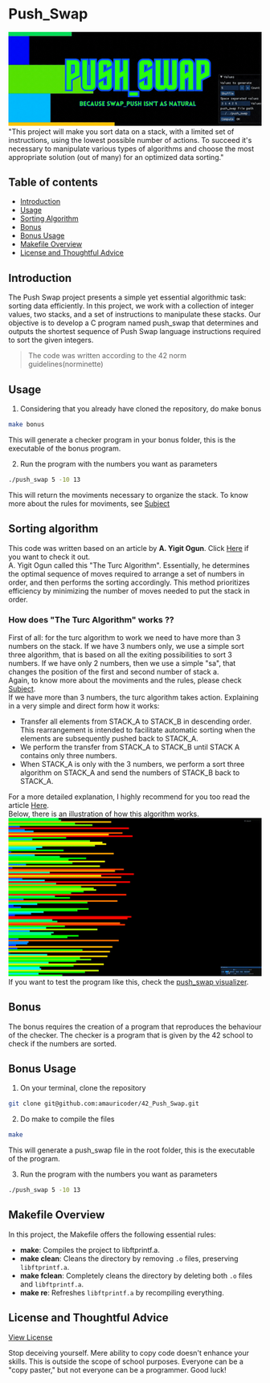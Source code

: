 # Push_Swap
![Banner](push_swap.gif "ft_printf banner") <br>
"This project will make you sort data on a stack, with a limited set of instructions, using
the lowest possible number of actions. To succeed it's necessary to manipulate various
types of algorithms and choose the most appropriate solution (out of many) for an
optimized data sorting."

## Table of contents
- [Introduction](#introduction)
- [Usage](#usage)
- [Sorting Algorithm](#sorting-algorithm)
- [Bonus](#bonus)
- [Bonus Usage](#bonus-usage)
- [Makefile Overview](#makefile-overview)
- [License and Thoughtful Advice](#license-and-thoughtful-advice)

## Introduction
The Push Swap project presents a simple yet essential algorithmic task: sorting data efficiently. In this project, we work with a collection of integer values, two stacks, and a set of instructions to manipulate these stacks. Our objective is to develop a C program named push_swap that determines and outputs the shortest sequence of Push Swap language instructions required to sort the given integers.
>The code was written according to the 42 norm guidelines(norminette)

## Usage
1. Considering that you already have cloned the repository, do make bonus
```bash
make bonus
```
This will generate a checker program in your bonus folder, this is the executable of the bonus program.

2. Run the program with the numbers you want as parameters
``` bash
./push_swap 5 -10 13
```
This will return the moviments necessary to organize the stack.
To know more about the rules for moviments, see [Subject](subject) <br>

## Sorting algorithm
This code was written based on an article by **A. Yigit Ogun**. Click [Here](https://medium.com/@ayogun/push-swap-c1f5d2d41e97) if you want to check it out.<br>
A. Yigit Ogun called this "The Turc Algorithm". Essentially, he determines the optimal sequence of moves required to arrange a set of numbers in order, and then performs the sorting accordingly. This method prioritizes efficiency by minimizing the number of moves needed to put the stack in order.
### How does "The Turc Algorithm" works ??
First of all: for the turc algorithm to work we need to have more than 3 numbers on the stack. If we have 3 numbers only, we use a simple sort three algorithm, that is based on all the exiting possibilities to sort 3 numbers. If we have only 2 numbers, then we use a simple "sa", that changes the position of the first and second number of stack a. <br>Again, to know more about the moviments and the rules, please check [Subject](subject). <br>
If we have more than 3 numbers, the turc algorithm takes action.
Explaining in a very simple and direct form how it works:<br>
  - Transfer all elements from STACK_A to STACK_B in descending order. This rearrangement is intended to facilitate automatic sorting when the elements are subsequently pushed back to STACK_A.
  - We perform the transfer from STACK_A to STACK_B until STACK A contains only three numbers.
  - When STACK_A is only with the 3 numbers, we perform a sort three algorithm on STACK_A and send the numbers of STACK_B back to STACK_A.

For a more detailed explanation, I highly recommend for you too read the article [Here](https://medium.com/@ayogun/push-swap-c1f5d2d41e97). <br>
Below, there is an illustration of how this algorithm works. <br>
![push_swap_visualizer](ps_visualizer.gif)<br>
If you want to test the program like this, check the [push_swap visualizer](https://github.com/o-reo/push_swap_visualizer).

## Bonus
The bonus requires the creation of a program that reproduces the behaviour of the checker. The checker is a program that is given by the 42 school to check if the numbers are sorted.

## Bonus Usage
1. On your terminal, clone the repository
```bash
git clone git@github.com:amauricoder/42_Push_Swap.git
```
2. Do make to compile the files
```bash
make
```
This will generate a push_swap file in the root folder, this is the executable of the program.

3. Run the program with the numbers you want as parameters
``` bash
./push_swap 5 -10 13
```
## Makefile Overview

In this project, the Makefile offers the following essential rules:
- **make**: Compiles the project to libftprintf.a.
- **make clean**: Cleans the directory by removing `.o` files, preserving `libftprintf.a`.
- **make fclean**: Completely cleans the directory by deleting both `.o` files and `libftprintf.a`.
- **make re**: Refreshes `libftprintf.a` by recompiling everything.

## License and Thoughtful Advice
[View License](LICENSE)

Stop deceiving yourself. 
Mere ability to copy code doesn't enhance your skills. This is outside the scope of school purposes. 
Everyone can be a "copy paster," but not everyone can be a programmer. Good luck!
